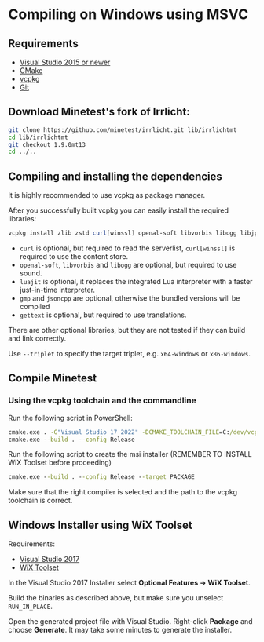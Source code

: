 # Compiling on Windows using MSVC

## Requirements

- [Visual Studio 2015 or newer](https://visualstudio.microsoft.com)
- [CMake](https://cmake.org/download/)
- [vcpkg](https://github.com/Microsoft/vcpkg)
- [Git](https://git-scm.com/downloads)


## Download Minetest's fork of Irrlicht:

```bash
git clone https://github.com/minetest/irrlicht.git lib/irrlichtmt
cd lib/irrlichtmt
git checkout 1.9.0mt13
cd ../..
```

## Compiling and installing the dependencies

It is highly recommended to use vcpkg as package manager.

After you successfully built vcpkg you can easily install the required libraries:
```powershell
vcpkg install zlib zstd curl[winssl] openal-soft libvorbis libogg libjpeg-turbo sqlite3 freetype luajit gmp jsoncpp opengl-registry gettext --triplet x64-windows
```

- `curl` is optional, but required to read the serverlist, `curl[winssl]` is required to use the content store.
- `openal-soft`, `libvorbis` and `libogg` are optional, but required to use sound.
- `luajit` is optional, it replaces the integrated Lua interpreter with a faster just-in-time interpreter.
- `gmp` and `jsoncpp` are optional, otherwise the bundled versions will be compiled
- `gettext` is optional, but required to use translations.

There are other optional libraries, but they are not tested if they can build and link correctly.

Use `--triplet` to specify the target triplet, e.g. `x64-windows` or `x86-windows`.


## Compile Minetest

### Using the vcpkg toolchain and the commandline

Run the following script in PowerShell:

```cmd
cmake.exe . -G"Visual Studio 17 2022" -DCMAKE_TOOLCHAIN_FILE=C:/dev/vcpkg/scripts/buildsystems/vcpkg.cmake -DCMAKE_BUILD_TYPE=Release -DGETTEXT_MSGFMT=path/to/msgfmt.exe -DRUN_IN_PLACE=FALSE
cmake.exe --build . --config Release
```

Run the following script to create the msi installer (REMEMBER TO INSTALL WiX Toolset before proceeding)
```cmd
cmake.exe --build . --config Release --target PACKAGE
```
Make sure that the right compiler is selected and the path to the vcpkg toolchain is correct.


## Windows Installer using WiX Toolset

Requirements:
* [Visual Studio 2017](https://visualstudio.microsoft.com/)
* [WiX Toolset](https://wixtoolset.org/)

In the Visual Studio 2017 Installer select **Optional Features -> WiX Toolset**.

Build the binaries as described above, but make sure you unselect `RUN_IN_PLACE`.

Open the generated project file with Visual Studio. Right-click **Package** and choose **Generate**.
It may take some minutes to generate the installer.
